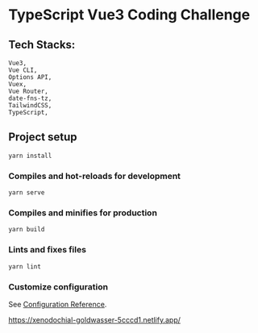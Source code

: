 # TypeScript Vue3 Coding Challenge

## Tech Stacks:

```
Vue3,
Vue CLI,
Options API,
Vuex,
Vue Router,
date-fns-tz,
TailwindCSS,
TypeScript,
```

## Project setup

```
yarn install
```

### Compiles and hot-reloads for development

```
yarn serve
```

### Compiles and minifies for production

```
yarn build
```

### Lints and fixes files

```
yarn lint
```

### Customize configuration

See [Configuration Reference](https://cli.vuejs.org/config/).

https://xenodochial-goldwasser-5cccd1.netlify.app/
